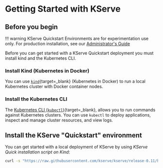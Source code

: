 # Getting Started with KServe
## Before you begin
!!! warning
    KServe Quickstart Environments are for experimentation use only. For production installation, see our [Administrator's Guide](../admin/serverless/serverless.md)

Before you can get started with a KServe Quickstart deployment you must install kind and the Kubernetes CLI.

### Install Kind (Kubernetes in Docker)

You can use [`kind`](https://kind.sigs.k8s.io/docs/user/quick-start){target=_blank} (Kubernetes in Docker) to run a local Kubernetes cluster with Docker container nodes.

### Install the Kubernetes CLI

The [Kubernetes CLI (`kubectl`)](https://kubernetes.io/docs/tasks/tools/install-kubectl){target=_blank}, allows you to run commands against Kubernetes clusters. You can use `kubectl` to deploy applications, inspect and manage cluster resources, and view logs.


## Install the KServe "Quickstart" environment

You can get started with a local deployment of KServe by using _KServe Quick installation script on Kind_:

```bash
curl -s "https://raw.githubusercontent.com/kserve/kserve/release-0.11/hack/quick_install.sh" | bash
```


